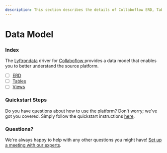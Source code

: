 ```yaml
---
description: This section describes the details of Collaboflow ERD, Tables, and Views.
---
```


# Data Model

### Index

The  [Lyftrondata](https://www.lyftrondata.com/) driver for [Collaboflow](https://www.lyftrondata.com/integration/collaboflow/)[ ](https://www.lyftrondata.com/integration/collaboflow/)provides a data model that enables you to better understand the source platform.

* [ ] [ERD](../../../business-analytics/collaboflow/data-model/erd.md)
* [ ] [Tables](../../../business-analytics/collaboflow/data-model/tables.md)
* [ ] [Views](../../../business-analytics/collaboflow/data-model/views.md)

### Quickstart Steps

Do you have questions about how to use the platform? Don't worry; we've got you covered. Simply follow the quickstart instructions [here](../../../../quickstart-steps.md).

### Questions? <a href="#questions" id="questions"></a>

We're always happy to help with any other questions you might have! [Set up a meeting with our experts](https://www.lyftrondata.com/book-a-meeting/).

